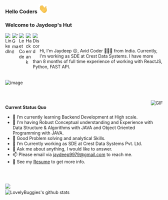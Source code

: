 ### Hello Coders <img src="https://github.com/ABSphreak/ABSphreak/blob/master/gifs/Hi.gif" width="30px">
### Welcome to Jaydeep's Hut  

<a href="https://www.linkedin.com/in/jaydeep9979/">
  <img align="left" alt="LinkedIn" width="22px" src="https://cdn.jsdelivr.net/npm/simple-icons@3.1.0/icons/linkedin.svg" />
</a>
<a href="mailto:jaydeep9979@email.com">
  <img align="left" alt="'Gmail" width="22px" src="https://cdn.jsdelivr.net/npm/simple-icons@3.1.0/icons/gmail.svg" />
</a>
<a href="https://leetcode.com/jaydeep9979/">
  <img align="left" alt="LeetCode" width="22px" src="https://cdn.jsdelivr.net/npm/simple-icons@3.1.0/icons/leetcode.svg" />
</a>
<a href="https://www.hackerrank.com/Jaydeep9979?hr_r=1">
  <img align="left" alt="Hackerrank" width="22px" src="https://cdn.jsdelivr.net/npm/simple-icons@3.1.0/icons/hackerrank.svg" />
</a>
<a href=" Jaydeep#0749">
  <img align="left" alt="Discord" width="22px" src="https://cdn.jsdelivr.net/npm/simple-icons@3.1.0/icons/discord.svg" />
</a>
<br />
<br />

Hi, I'm Jaydeep 😉, Avid Coder 👨🏻‍💻 from India. Currently, I'm working as SDE  at Crest Data Systems. I have more than 8 months of full time experience of working with ReactJS, Python, FAST API. 
<br>
<br />
<br />
![image](https://user-images.githubusercontent.com/53243528/146908171-fb025a63-1346-4542-96e4-808a19ac9e88.png)




<br />
<br />
<img align="right" alt="GIF" src="https://media.giphy.com/media/iIqmM5tTjmpOB9mpbn/giphy.gif" />
 
 


  **Current Status Quo**
 <br />
- 🌱 I’m currently learning Backend Development at High scale.
- 🤔 I'm having Robust Conceptual understanding and Experience with Data Structure & Algorithms with JAVA and Object Oriented Programming with JAVA.
- 🔭 Good Problem solving and analytical Skills.
- 💼 I’m Currently working as SDE at Crest Data Systems Pvt. Ltd.
- 💬 Ask me about anything, I would like to answer.
- 📫 Please email via jaydeep9979@gmail.com to reach me.
- 👀 See my [Resume](https://drive.google.com/file/d/1g1v1LqFATXxQMoUf_jIHdRCojQJ8Nvzk/view?usp=sharing) to get more info.
</br>
</br>

 
<img src="https://media.giphy.com/media/cj87CxfRtrUifF3Ryk/giphy.gif" width="40"></br>
![LovelyBuggies's github stats](https://github-readme-stats.vercel.app/api?username=jaydeep9979&show_icons=true&hide_border=true&title_color=fff&icon_color=79ff97&text_color=9f9f9f&bg_color=151515&align=center)
